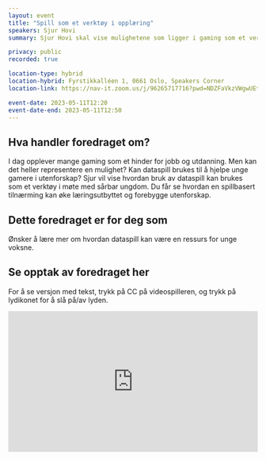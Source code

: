 ```yaml
---
layout: event
title: "Spill som et verktøy i opplæring"
speakers: Sjur Hovi
summary: Sjur Hovi skal vise mulighetene som ligger i gaming som et verktøy i kvalifisering av ungdom og unge voksne.

privacy: public
recorded: true

location-type: hybrid
location-hybrid: Fyrstikkalléen 1, 0661 Oslo, Speakers Corner
location-link: https://nav-it.zoom.us/j/96265717716?pwd=NDZFaVkzVWgwUEtDNGR0djNJMXB6UT09

event-date: 2023-05-11T12:20
event-date-end: 2023-05-11T12:50
---
```

## Hva handler foredraget om?
I dag opplever mange gaming som et hinder for jobb og utdanning. Men kan det heller representere en mulighet? Kan dataspill brukes til å hjelpe unge gamere i utenforskap? 
Sjur vil vise hvordan bruk av dataspill kan brukes som et verktøy i møte med sårbar ungdom. Du får se hvordan en spillbasert tilnærming kan øke læringsutbyttet og forebygge utenforskap.

## Dette foredraget er for deg som
Ønsker å lære mer om hvordan dataspill kan være en ressurs for unge voksne.

## Se opptak av foredraget her

For å se versjon med tekst, trykk på CC på videospilleren, og trykk på lydikonet for å slå på/av lyden. 

<div style="padding:56.25% 0 0 0;position:relative;"><iframe src="https://player.vimeo.com/video/831458890?h=b9a3cc1e54&amp;badge=0&amp;autopause=0&amp;player_id=0&amp;app_id=58479" frameborder="0" allow="autoplay; fullscreen; picture-in-picture" allowfullscreen style="position:absolute;top:0;left:0;width:100%;height:100%;" title="Spill som et verkt&amp;oslash;y i oppl&amp;aelig;ring med  Sjur Hovi"></iframe></div><script src="https://player.vimeo.com/api/player.js"></script>
